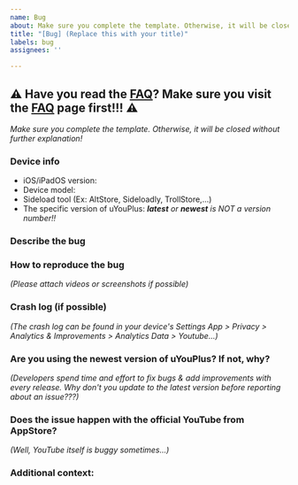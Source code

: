 ```yaml
---
name: Bug
about: Make sure you complete the template. Otherwise, it will be closed without further explanation!
title: "[Bug] (Replace this with your title)"
labels: bug
assignees: ''

---
```


## ⚠️ Have you read the [FAQ](https://github.com/qnblackcat/uYouPlus/wiki/FAQ)? Make sure you visit the [FAQ](https://github.com/qnblackcat/uYouPlus/wiki/FAQ) page first!!! ⚠️

_Make sure you complete the template. Otherwise, it will be closed without further explanation!_

### Device info
- iOS/iPadOS version: 
- Device model:
- Sideload tool (Ex: AltStore, Sideloadly, TrollStore,...)
- The specific version of uYouPlus: _**latest** or **newest** is NOT a version number!!_

### Describe the bug


### How to reproduce the bug
_(Please attach videos or screenshots if possible)_

### Crash log (if possible)
_(The crash log can be found in your device's Settings App > Privacy > Analytics & Improvements > Analytics Data > Youtube...)_

### Are you using the newest version of uYouPlus? If not, why?
_(Developers spend time and effort to fix bugs & add improvements with every release. Why don't you update to the latest version before reporting about an issue???)_

### Does the issue happen with the official YouTube from AppStore?
_(Well, YouTube itself is buggy sometimes...)_

### Additional context: 
